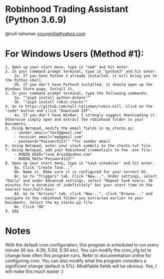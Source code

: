 # Robinhood Trading Assistant (Python 3.6.9)
@null-talisman
youngnilla@yahoo.com
    
# For Windows Users (Method #1): 
    1. Open up your start menu, type in "cmd" and hit enter.
    2. In your command prompt terminal, type in "python3" and hit enter. 
        2a. If you have Python 3 already installed, it will bring you to the Python shell. 
        2b. If you don't have Python3 installed, it should open up the Windows Store page. Install it. 
    3. In your command prompt terminal, type the following commands:
        3a. ""pip3 install python-dotenv""
        3b. ""pip3 install robin-stocks""
    4. Go to https://github.com/null-talisman/robin-nill. Click on the "code" button and click "Download ZIP". 
        4a. If you don't have WinRar, I strongly suggest downloading it. Otherwise simply open and extract the robinhood folder to your Documents.
    5. Using Notepad, modify the email fields in my_stocks.py:
        - sender_email="test@gmail.com"
        - receiver_email="me@gmail.com"
        - password="Password123!" *for sender email
    6. Using Notepad, enter your stock symbols in the stocks.txt file.
    7. Using Notepad, add your Robinhood credentials to the .env file:
        - ROBIN_USER="lone_druid@yahoo.com"
        - ROBIN_PASS="Password123!"
    8. Open up your start menu, type in "task scheduler' and hit enter.
        8a. Click "Create Task..."
        8b. Name it. Make sure it is configured for your correct OS. 
        8c. Go to "Triggers" tab. Click "New...". Under settings, select "Daily" and under Advanced settings, select "Repeat task every: 30 minutes for a duration of indefinitely" Set your start time to the nearest hour/half-hour. 
        8d. Go to "Actions" tab, click "New...", click "Browse..." and navigate to the robinhood folder you extracted earlier to your Documents. Select the my_stocks.py file.
        8e. Click "OK"
    9. $$$

# Notes 
With the default cron configuration, this program is scheduled to run every minute 30 (ex. 4:30, 5:00, 5:30 etc). You can modify 
the cron_cfg.txt to change how often this program runs. Refer to documentation online for configuring cron. You can also modify what 
the program considers a significant change (default is 5%). Modifiable fields will be obvious. Yes, I will make this much easier :)
